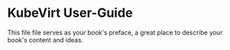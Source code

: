 
# KubeVirt User-Guide

This file file serves as your book's preface, a great place to describe your book's content and ideas.

